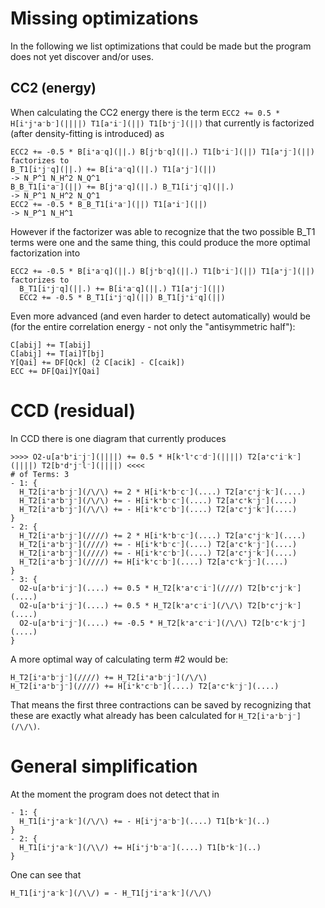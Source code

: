 # Missing optimizations

In the following we list optimizations that could be made but the program does not yet discover and/or uses.

## CC2 (energy)

When calculating the CC2 energy there is the term `ECC2 += 0.5 * H[i⁺j⁺a⁻b⁻](||||) T1[a⁺i⁻](||) T1[b⁺j⁻](||)` that currently is factorized (after
density-fitting is introduced) as
```
ECC2 += -0.5 * B[i⁺a⁻q](||.) B[j⁺b⁻q](||.) T1[b⁺i⁻](||) T1[a⁺j⁻](||) factorizes to
B_T1[i⁺j⁻q](||.) += B[i⁺a⁻q](||.) T1[a⁺j⁻](||)
-> N_P^1 N_H^2 N_Q^1
B_B_T1[i⁺a⁻](||) += B[j⁺a⁻q](||.) B_T1[i⁺j⁻q](||.)
-> N_P^1 N_H^2 N_Q^1
ECC2 += -0.5 * B_B_T1[i⁺a⁻](||) T1[a⁺i⁻](||)
-> N_P^1 N_H^1
```
However if the factorizer was able to recognize that the two possible B_T1 terms were one and the same thing, this could produce the more optimal
factorization into
```
ECC2 += -0.5 * B[i⁺a⁻q](||.) B[j⁺b⁻q](||.) T1[b⁺i⁻](||) T1[a⁺j⁻](||) factorizes to
  B_T1[i⁺j⁻q](||.) += B[i⁺a⁻q](||.) T1[a⁺j⁻](||)
  ECC2 += -0.5 * B_T1[i⁺j⁻q](||) B_T1[j⁺i⁻q](||)
```

Even more advanced (and even harder to detect automatically) would be (for the entire correlation energy - not only the "antisymmetric half"):
```
C[abij] += T[abij] 
C[abij] += T[ai]T[bj]
Y[Qai] += DF[Qck] (2 C[acik] - C[caik])
ECC += DF[Qai]Y[Qai]
```


# CCD (residual)

In CCD there is one diagram that currently produces
```
>>>> O2-u[a⁺b⁺i⁻j⁻](||||) += 0.5 * H[k⁺l⁺c⁻d⁻](||||) T2[a⁺c⁺i⁻k⁻](||||) T2[b⁺d⁺j⁻l⁻](||||) <<<<
# of Terms: 3
- 1: {
  H_T2[i⁺a⁺b⁻j⁻](/\/\) += 2 * H[i⁺k⁺b⁻c⁻](....) T2[a⁺c⁺j⁻k⁻](....)
  H_T2[i⁺a⁺b⁻j⁻](/\/\) += - H[i⁺k⁺b⁻c⁻](....) T2[a⁺c⁺k⁻j⁻](....)
  H_T2[i⁺a⁺b⁻j⁻](/\/\) += - H[i⁺k⁺c⁻b⁻](....) T2[a⁺c⁺j⁻k⁻](....)
}
- 2: {
  H_T2[i⁺a⁺b⁻j⁻](////) += 2 * H[i⁺k⁺b⁻c⁻](....) T2[a⁺c⁺j⁻k⁻](....)
  H_T2[i⁺a⁺b⁻j⁻](////) += - H[i⁺k⁺b⁻c⁻](....) T2[a⁺c⁺k⁻j⁻](....)
  H_T2[i⁺a⁺b⁻j⁻](////) += - H[i⁺k⁺c⁻b⁻](....) T2[a⁺c⁺j⁻k⁻](....)
  H_T2[i⁺a⁺b⁻j⁻](////) += H[i⁺k⁺c⁻b⁻](....) T2[a⁺c⁺k⁻j⁻](....)
}
- 3: {
  O2-u[a⁺b⁺i⁻j⁻](....) += 0.5 * H_T2[k⁺a⁺c⁻i⁻](////) T2[b⁺c⁺j⁻k⁻](....)
  O2-u[a⁺b⁺i⁻j⁻](....) += 0.5 * H_T2[k⁺a⁺c⁻i⁻](/\/\) T2[b⁺c⁺j⁻k⁻](....)
  O2-u[a⁺b⁺i⁻j⁻](....) += -0.5 * H_T2[k⁺a⁺c⁻i⁻](/\/\) T2[b⁺c⁺k⁻j⁻](....)
}
```

A more optimal way of calculating term #2 would be:
```
H_T2[i⁺a⁺b⁻j⁻](////) += H_T2[i⁺a⁺b⁻j⁻](/\/\)
H_T2[i⁺a⁺b⁻j⁻](////) += H[i⁺k⁺c⁻b⁻](....) T2[a⁺c⁺k⁻j⁻](....)
```
That means the first three contractions can be saved by recognizing that these are exactly what already has been calculated for
`H_T2[i⁺a⁺b⁻j⁻](/\/\)`.


# General simplification

At the moment the program does not detect that in
```
- 1: {
  H_T1[i⁺j⁺a⁻k⁻](/\/\) += - H[i⁺j⁺a⁻b⁻](....) T1[b⁺k⁻](..)
}
- 2: {
  H_T1[i⁺j⁺a⁻k⁻](/\\/) += H[i⁺j⁺b⁻a⁻](....) T1[b⁺k⁻](..)
}
```
One can see that
```
H_T1[i⁺j⁺a⁻k⁻](/\\/) = - H_T1[j⁺i⁺a⁻k⁻](/\/\)
```

